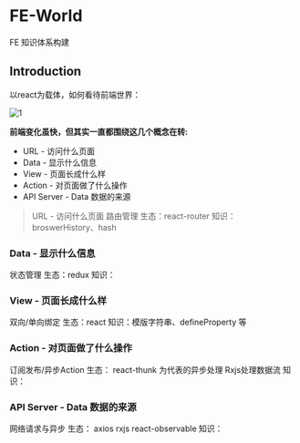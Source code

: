 # FE-World

FE 知识体系构建

## Introduction

以react为载体，如何看待前端世界：

![1](https://camo.githubusercontent.com/21740ab2fdb2ba1504678bfddf39ab9943adfa39/68747470733a2f2f6f732e616c697061796f626a656374732e636f6d2f726d73706f7274616c2f506b4a564957464a62705a63776d532e706e67)

**前端变化虽快，但其实一直都围绕这几个概念在转:**
- URL - 访问什么页面
- Data - 显示什么信息
- View - 页面长成什么样
- Action - 对页面做了什么操作
- API Server - Data 数据的来源

> URL - 访问什么页面
  路由管理
  生态：react-router
  知识：broswerHistory、hash

### Data - 显示什么信息
状态管理
生态：redux
知识：

### View - 页面长成什么样
双向/单向绑定
生态：react
知识：模版字符串、defineProperty 等

### Action - 对页面做了什么操作
订阅发布/异步Action
生态： react-thunk 为代表的异步处理  Rxjs处理数据流
知识：

### API Server - Data 数据的来源
网络请求与异步
生态： axios rxjs react-observable
知识：
